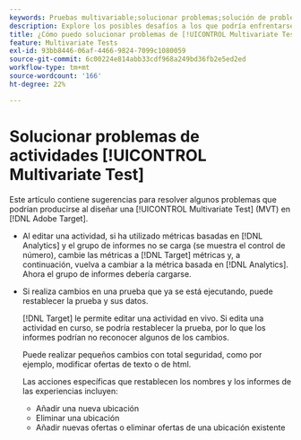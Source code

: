 ```yaml
---
keywords: Pruebas multivariable;solucionar problemas;solución de problemas;mvt
description: Explore los posibles desafíos a los que podría enfrentarse al usar actividades de [!UICONTROL Multivariate Test] (MVT) en  [!DNL Adobe Target], junto con las soluciones sugeridas.
title: ¿Cómo puedo solucionar problemas de [!UICONTROL Multivariate Test]?
feature: Multivariate Tests
exl-id: 93bb8446-06af-4466-9824-7099c1080059
source-git-commit: 6c00224e814abb33cdf968a249bd36fb2e5ed2ed
workflow-type: tm+mt
source-wordcount: '166'
ht-degree: 22%

---
```


# Solucionar problemas de actividades [!UICONTROL Multivariate Test]

Este artículo contiene sugerencias para resolver algunos problemas que podrían producirse al diseñar una [!UICONTROL Multivariate Test] (MVT) en [!DNL Adobe Target].

* Al editar una actividad, si ha utilizado métricas basadas en [!DNL Analytics] y el grupo de informes no se carga (se muestra el control de número), cambie las métricas a [!DNL Target] métricas y, a continuación, vuelva a cambiar a la métrica basada en [!DNL Analytics]. Ahora el grupo de informes debería cargarse.
* Si realiza cambios en una prueba que ya se está ejecutando, puede restablecer la prueba y sus datos.

  [!DNL Target] le permite editar una actividad en vivo. Si edita una actividad en curso, se podría restablecer la prueba, por lo que los informes podrían no reconocer algunos de los cambios.

  Puede realizar pequeños cambios con total seguridad, como por ejemplo, modificar ofertas de texto o de html.

  Las acciones específicas que restablecen los nombres y los informes de las experiencias incluyen:

   * Añadir una nueva ubicación
   * Eliminar una ubicación
   * Añadir nuevas ofertas o eliminar ofertas de una ubicación existente
